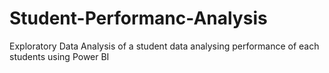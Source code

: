 # Student-Performanc-Analysis
Exploratory Data Analysis of a student data analysing performance of each students using Power BI
